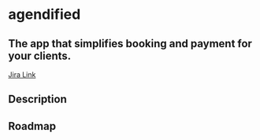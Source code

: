 # agendified

## The app that simplifies booking and payment for your clients.

[Jira Link](https://thenco.atlassian.net/jira/software/c/projects/AG/)

## Description


## Roadmap